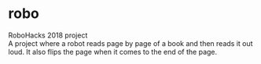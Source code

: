 # robo
RoboHacks 2018 project <br />
A project where a robot reads page by page of a book and then reads it out loud. It also flips the page when it comes to the end of the page.
